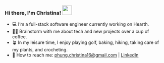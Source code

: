 <h3>
Hi there, I'm Christina!
<img src="https://media.giphy.com/media/hvRJCLFzcasrR4ia7z/giphy.gif" width='30px'/>
</h3>

* 💻 I’m a full-stack software engineer currently working on Hearth. 
* 🙇‍♀️ Brainstorm with me about tech and new projects over a cup of coffee.
* 🪴 In my leisure time, I enjoy playing golf, baking, hiking, taking care of my plants, and crocheting.
* 💌 How to reach me: phung.christina16@gmail.com | [LinkedIn](http://linkedin.com/in/christinaphung)


<!--
**christinaaphungg/christinaaphungg** is a ✨ _special_ ✨ repository because its `README.md` (this file) appears on your GitHub profile.

Here are some ideas to get you started:

- 🔭 I’m currently working on ...
- 🌱 I’m currently learning ...
- 👯 I’m looking to collaborate on ...
- 🤔 I’m looking for help with ...
- 💬 Ask me about ...
- 📫 How to reach me: ...
- 😄 Pronouns: ...
- ⚡ Fun fact: ...
-->

